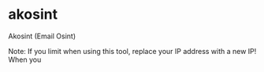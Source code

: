 # akosint
Akosint (Email Osint)

Note:
If you limit when using this tool, replace your IP address with a new IP!
When you 

